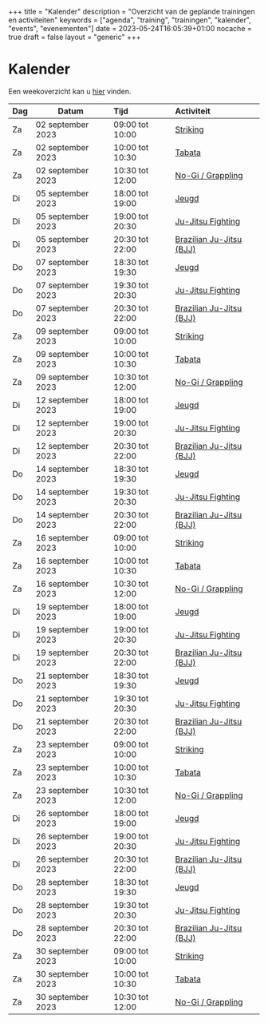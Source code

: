 +++
title = "Kalender"
description = "Overzicht van de geplande trainingen en activiteiten"
keywords = ["agenda", "training", "trainingen", "kalender", "events", "evenementen"]
date = 2023-05-24T16:05:39+01:00
nocache = true
draft = false
layout = "generic"
+++

# Kalender

Een weekoverzicht kan u [hier](/trainingen) vinden.

| Dag | Datum             | Tijd            | Activiteit                            |
|-----|-------------------|:----------------|:--------------------------------------|
| Za  | 02 september 2023 | 09:00 tot 10:00 | [Striking](/striking)                 |
| Za  | 02 september 2023 | 10:00 tot 10:30 | [Tabata](/tabata)                     |
| Za  | 02 september 2023 | 10:30 tot 12:00 | [No-Gi / Grappling](/grappling)       |
| Di  | 05 september 2023 | 18:00 tot 19:00 | [Jeugd](/jeugd)                       |
| Di  | 05 september 2023 | 19:00 tot 20:30 | [Ju-Jitsu Fighting](/fighting)        |
| Di  | 05 september 2023 | 20:30 tot 22:00 | [Brazilian Ju-Jitsu (BJJ)](/bjj)      |
| Do  | 07 september 2023 | 18:30 tot 19:30 | [Jeugd](/jeugd)                       |
| Do  | 07 september 2023 | 19:30 tot 20:30 | [Ju-Jitsu Fighting](/fighting)        |
| Do  | 07 september 2023 | 20:30 tot 22:00 | [Brazilian Ju-Jitsu (BJJ)](/bjj)      |
| Za  | 09 september 2023 | 09:00 tot 10:00 | [Striking](/striking)                 |
| Za  | 09 september 2023 | 10:00 tot 10:30 | [Tabata](/tabata)                     |
| Za  | 09 september 2023 | 10:30 tot 12:00 | [No-Gi / Grappling](/grappling)       |
| Di  | 12 september 2023 | 18:00 tot 19:00 | [Jeugd](/jeugd)                       |
| Di  | 12 september 2023 | 19:00 tot 20:30 | [Ju-Jitsu Fighting](/fighting)        |
| Di  | 12 september 2023 | 20:30 tot 22:00 | [Brazilian Ju-Jitsu (BJJ)](/bjj)      |
| Do  | 14 september 2023 | 18:30 tot 19:30 | [Jeugd](/jeugd)                       |
| Do  | 14 september 2023 | 19:30 tot 20:30 | [Ju-Jitsu Fighting](/fighting)        |
| Do  | 14 september 2023 | 20:30 tot 22:00 | [Brazilian Ju-Jitsu (BJJ)](/bjj)      |
| Za  | 16 september 2023 | 09:00 tot 10:00 | [Striking](/striking)                 |
| Za  | 16 september 2023 | 10:00 tot 10:30 | [Tabata](/tabata)                     |
| Za  | 16 september 2023 | 10:30 tot 12:00 | [No-Gi / Grappling](/grappling)       |
| Di  | 19 september 2023 | 18:00 tot 19:00 | [Jeugd](/jeugd)                       |
| Di  | 19 september 2023 | 19:00 tot 20:30 | [Ju-Jitsu Fighting](/fighting)        |
| Di  | 19 september 2023 | 20:30 tot 22:00 | [Brazilian Ju-Jitsu (BJJ)](/bjj)      |
| Do  | 21 september 2023 | 18:30 tot 19:30 | [Jeugd](/jeugd)                       |
| Do  | 21 september 2023 | 19:30 tot 20:30 | [Ju-Jitsu Fighting](/fighting)        |
| Do  | 21 september 2023 | 20:30 tot 22:00 | [Brazilian Ju-Jitsu (BJJ)](/bjj)      |
| Za  | 23 september 2023 | 09:00 tot 10:00 | [Striking](/striking)                 |
| Za  | 23 september 2023 | 10:00 tot 10:30 | [Tabata](/tabata)                     |
| Za  | 23 september 2023 | 10:30 tot 12:00 | [No-Gi / Grappling](/grappling)       |
| Di  | 26 september 2023 | 18:00 tot 19:00 | [Jeugd](/jeugd)                       |
| Di  | 26 september 2023 | 19:00 tot 20:30 | [Ju-Jitsu Fighting](/fighting)        |
| Di  | 26 september 2023 | 20:30 tot 22:00 | [Brazilian Ju-Jitsu (BJJ)](/bjj)      |
| Do  | 28 september 2023 | 18:30 tot 19:30 | [Jeugd](/jeugd)                       |
| Do  | 28 september 2023 | 19:30 tot 20:30 | [Ju-Jitsu Fighting](/fighting)        |
| Do  | 28 september 2023 | 20:30 tot 22:00 | [Brazilian Ju-Jitsu (BJJ)](/bjj)      |
| Za  | 30 september 2023 | 09:00 tot 10:00 | [Striking](/striking)                 |
| Za  | 30 september 2023 | 10:00 tot 10:30 | [Tabata](/tabata)                     |
| Za  | 30 september 2023 | 10:30 tot 12:00 | [No-Gi / Grappling](/grappling)       |
